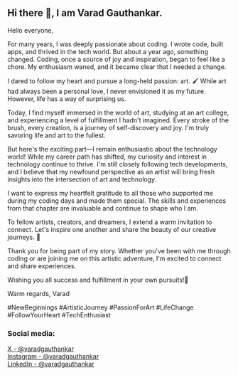 ## Hi there 👋, I am Varad Gauthankar.

Hello everyone,

For many years, I was deeply passionate about coding. I wrote code, built apps, and thrived in the tech world. But about a year ago, something changed. Coding, once a source of joy and inspiration, began to feel like a chore. My enthusiasm waned, and it became clear that I needed a change.

I dared to follow my heart and pursue a long-held passion: art. 🖌️ While art had always been a personal love, I never envisioned it as my future. However, life has a way of surprising us.

Today, I find myself immersed in the world of art, studying at an art college, and experiencing a level of fulfillment I hadn't imagined. Every stroke of the brush, every creation, is a journey of self-discovery and joy. I'm truly savoring life and art to the fullest.

But here's the exciting part—I remain enthusiastic about the technology world! While my career path has shifted, my curiosity and interest in technology continue to thrive. I'm still closely following tech developments, and I believe that my newfound perspective as an artist will bring fresh insights into the intersection of art and technology.

I want to express my heartfelt gratitude to all those who supported me during my coding days and made them special. The skills and experiences from that chapter are invaluable and continue to shape who I am.

To fellow artists, creators, and dreamers, I extend a warm invitation to connect. Let's inspire one another and share the beauty of our creative journeys. 🤝

Thank you for being part of my story. Whether you've been with me through coding or are joining me on this artistic adventure, I'm excited to connect and share experiences.

Wishing you all success and fulfillment in your own pursuits!🌟

Warm regards,
Varad


#NewBeginnings #ArtisticJourney #PassionForArt #LifeChange #FollowYourHeart #TechEnthusiast

### Social media:
[X - @varadgauthankar](https://twitter.com/varadgauthankar)\
[Instagram - @varadgauthankar](https://instagram.com/varadgauthankar)\
[LinkedIn - @varadgauthankar](https://www.linkedin.com/in/varadgauthankar/)

